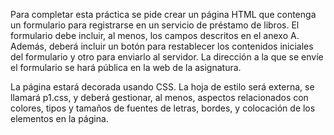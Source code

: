 Para completar esta práctica se pide crear un página HTML que contenga un formulario para registrarse en un servicio de préstamo de libros. El formulario debe incluir, al menos, los campos descritos en el anexo A. Además, deberá incluir un botón para restablecer los contenidos iniciales del formulario y otro para enviarlo al servidor. La dirección a la que se envíe el formulario se hará pública en la web de la asignatura.

La página estará decorada usando CSS. La hoja de estilo será externa, se llamará p1.css, y deberá gestionar, al menos, aspectos relacionados con colores, tipos y tamaños de fuentes de letras, bordes, y colocación de los elementos en la página.
